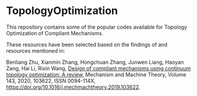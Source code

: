 # TopologyOptimization

This repository contains some of the popular codes available for Topology Optimization of Compliant Mechanisms.

These resources have been selected based on the findings of and resources mentioned in:

Benliang Zhu, Xianmin Zhang, Hongchuan Zhang, Junwen Liang, Haoyan Zang, Hai Li, Rixin Wang,
[Design of compliant mechanisms using continuum topology optimization: A review](https://www.sciencedirect.com/science/article/pii/S0094114X19315538),
Mechanism and Machine Theory,
Volume 143,
2020,
103622,
ISSN 0094-114X,
https://doi.org/10.1016/j.mechmachtheory.2019.103622.
